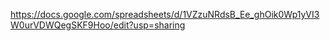 https://docs.google.com/spreadsheets/d/1VZzuNRdsB_Ee_ghOik0Wp1yVI3W0urVDWQegSKF9Hoo/edit?usp=sharing

